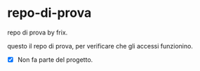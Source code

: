 # repo-di-prova
repo di prova by frix.

questo il repo di prova, per verificare che gli accessi funzionino. 

- [x] Non fa parte del progetto.
